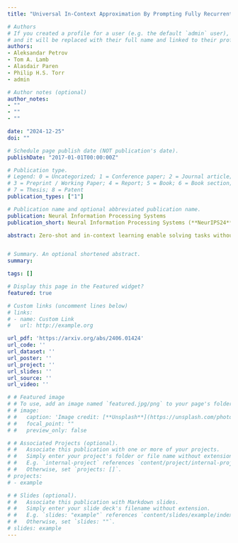 ```yaml
---
title: "Universal In-Context Approximation By Prompting Fully Recurrent Models"

# Authors
# If you created a profile for a user (e.g. the default `admin` user), write the username (folder name) here 
# and it will be replaced with their full name and linked to their profile.
authors:
- Aleksandar Petrov
- Tom A. Lamb
- Alasdair Paren
- Philip H.S. Torr
- admin

# Author notes (optional)
author_notes:
- ""
- ""
- ""

date: "2024-12-25"
doi: ""

# Schedule page publish date (NOT publication's date).
publishDate: "2017-01-01T00:00:00Z"

# Publication type.
# Legend: 0 = Uncategorized; 1 = Conference paper; 2 = Journal article;
# 3 = Preprint / Working Paper; 4 = Report; 5 = Book; 6 = Book section;
# 7 = Thesis; 8 = Patent
publication_types: ["1"]

# Publication name and optional abbreviated publication name.
publication: Neural Information Processing Systems
publication_short: Neural Information Processing Systems (**NeurIPS24**)

abstract: Zero-shot and in-context learning enable solving tasks without model fine-tuning, making them essential for developing generative model solutions. Therefore, it is crucial to understand whether a pretrained model can be prompted to approximate any function, i.e., whether it is a universal in-context approximator. While it was recently shown that transformer models do possess this property, these results rely on their attention mechanism. Hence, these findings do not apply to fully recurrent architectures like RNNs, LSTMs, and the increasingly popular SSMs. We demonstrate that RNNs, LSTMs, GRUs, Linear RNNs, and linear gated architectures such as Mamba and Hawk/Griffin can also serve as universal in-context approximators. To streamline our argument, we introduce a programming language called LSRL that compiles to these fully recurrent architectures. LSRL may be of independent interest for further studies of fully recurrent models, such as constructing interpretability benchmarks. We also study the role of multiplicative gating and observe that architectures incorporating such gating (e.g., LSTMs, GRUs, Hawk/Griffin) can implement certain operations more stably, making them more viable candidates for practical in-context universal approximation.


# Summary. An optional shortened abstract.
summary: 

tags: []

# Display this page in the Featured widget?
featured: true

# Custom links (uncomment lines below)
# links:
# - name: Custom Link
#   url: http://example.org

url_pdf: 'https://arxiv.org/abs/2406.01424'
url_code: ''
url_dataset: ''
url_poster: ''
url_project: ''
url_slides: ''
url_source: ''
url_video: ''

# # Featured image
# # To use, add an image named `featured.jpg/png` to your page's folder. 
# # image:
# #   caption: 'Image credit: [**Unsplash**](https://unsplash.com/photos/pLCdAaMFLTE)'
# #   focal_point: ""
# #   preview_only: false

# # Associated Projects (optional).
# #   Associate this publication with one or more of your projects.
# #   Simply enter your project's folder or file name without extension.
# #   E.g. `internal-project` references `content/project/internal-project/index.md`.
# #   Otherwise, set `projects: []`.
# projects:
# - example

# # Slides (optional).
# #   Associate this publication with Markdown slides.
# #   Simply enter your slide deck's filename without extension.
# #   E.g. `slides: "example"` references `content/slides/example/index.md`.
# #   Otherwise, set `slides: ""`.
# slides: example
---
```

<!-- 
{{% callout note %}}
Click the *Cite* button above to demo the feature to enable visitors to import publication metadata into their reference management software.
{{% /callout %}}

{{% callout note %}}
Create your slides in Markdown - click the *Slides* button to check out the example.
{{% /callout %}} -->

